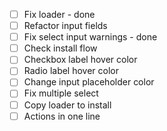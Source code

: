 - [ ] Fix loader - done
- [ ] Refactor input fields
- [ ] Fix select input warnings - done
- [ ] Check install flow
- [ ] Checkbox label hover color
- [ ] Radio label hover color
- [ ] Change input placeholder color
- [ ] Fix multiple select
- [ ] Copy loader to install
- [ ] Actions in one line
